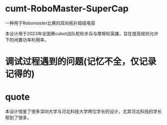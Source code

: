 # cumt-RoboMaster-SuperCap
一种用于Robomaster比赛的双向拓扑超级电容

本设计用于2023年全国赛cubot战队舵轮步兵与摩擦轮英雄，旨在提高规则允许下的闲置功率利用率。

# 调试过程遇到的问题(记忆不全，仅记录记得的)

# quote
本设计借鉴了很多深圳大学与河北科技大学两位学长的设计，尤其河北科技的学长帮到了很多。
